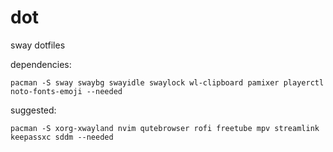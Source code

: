 # dot
sway dotfiles

dependencies:
```
pacman -S sway swaybg swayidle swaylock wl-clipboard pamixer playerctl noto-fonts-emoji --needed
```
suggested:
```
pacman -S xorg-xwayland nvim qutebrowser rofi freetube mpv streamlink keepassxc sddm --needed
```
